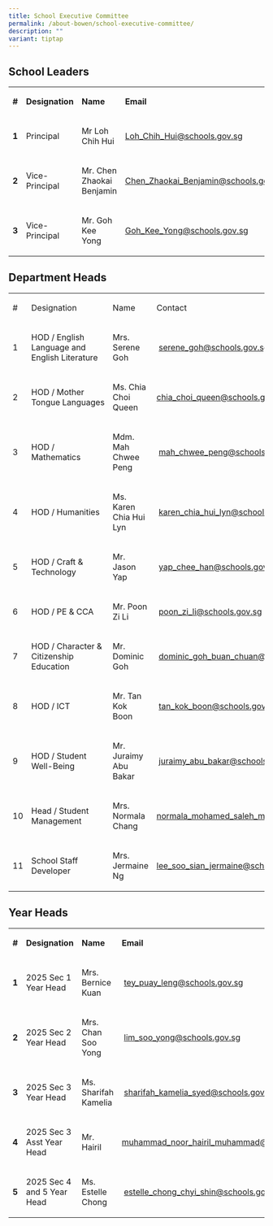 ```yaml
---
title: School Executive Committee
permalink: /about-bowen/school-executive-committee/
description: ""
variant: tiptap
---
```

<h2>School Leaders</h2>
<table style="minWidth: 100px">
<colgroup>
<col>
<col>
<col>
<col>
</colgroup>
<tbody>
<tr>
<td rowspan="1" colspan="1">
<p><strong>#</strong>
</p>
</td>
<td rowspan="1" colspan="1">
<p><strong>Designation</strong>
</p>
</td>
<td rowspan="1" colspan="1">
<p><strong>Name</strong>
</p>
</td>
<td rowspan="1" colspan="1">
<p><strong>Email</strong>
</p>
</td>
</tr>
<tr>
<td rowspan="1" colspan="1">
<p><strong>1</strong>
</p>
</td>
<td rowspan="1" colspan="1">
<p>Principal</p>
</td>
<td rowspan="1" colspan="1">
<p>Mr Loh Chih Hui</p>
</td>
<td rowspan="1" colspan="1">
<p><a href="mailto:Loh_Chih_Hui@schools.gov.sg" rel="noopener noreferrer nofollow" target="_blank">Loh_Chih_Hui@schools.gov.sg</a>
</p>
</td>
</tr>
<tr>
<td rowspan="1" colspan="1">
<p><strong>2</strong>
</p>
</td>
<td rowspan="1" colspan="1">
<p>Vice-Principal</p>
</td>
<td rowspan="1" colspan="1">
<p>Mr. Chen Zhaokai Benjamin</p>
</td>
<td rowspan="1" colspan="1">
<p><a href="mailto:Chen_Zhaokai_Benjamin@schools.gov.sg" rel="noopener noreferrer nofollow" target="_blank">Chen_Zhaokai_Benjamin@schools.gov.sg</a>
</p>
</td>
</tr>
<tr>
<td rowspan="1" colspan="1">
<p><strong>3</strong>
</p>
</td>
<td rowspan="1" colspan="1">
<p>Vice-Principal</p>
</td>
<td rowspan="1" colspan="1">
<p>Mr. Goh Kee Yong</p>
</td>
<td rowspan="1" colspan="1">
<p><a href="mailto:Goh_Kee_Yong@schools.gov.sg" rel="noopener noreferrer nofollow" target="_blank">Goh_Kee_Yong@schools.gov.sg</a>
</p>
</td>
</tr>
</tbody>
</table>
<h2>Department Heads</h2>
<table style="minWidth: 100px">
<colgroup>
<col>
<col>
<col>
<col>
</colgroup>
<tbody>
<tr>
<td rowspan="1" colspan="1">
<p>#</p>
</td>
<td rowspan="1" colspan="1">
<p>Designation</p>
</td>
<td rowspan="1" colspan="1">
<p>Name</p>
</td>
<td rowspan="1" colspan="1">
<p>Contact</p>
</td>
</tr>
<tr>
<td rowspan="1" colspan="1">
<p>1</p>
</td>
<td rowspan="1" colspan="1">
<p>HOD / English Language and English Literature</p>
</td>
<td rowspan="1" colspan="1">
<p>Mrs. Serene Goh</p>
</td>
<td rowspan="1" colspan="1">
<p>&nbsp;<a href="mailto:serene_goh@schools.gov.sg" rel="noopener noreferrer nofollow" target="_blank">serene_goh@schools.gov.sg</a>
</p>
</td>
</tr>
<tr>
<td rowspan="1" colspan="1">
<p>2</p>
</td>
<td rowspan="1" colspan="1">
<p>HOD / Mother Tongue&nbsp;Languages</p>
</td>
<td rowspan="1" colspan="1">
<p>Ms. Chia Choi Queen</p>
</td>
<td rowspan="1" colspan="1">
<p><a href="mailto:chia_choi_queen@schools.gov.sg" rel="noopener noreferrer nofollow" target="_blank">chia_choi_queen@schools.gov.sg</a>
</p>
</td>
</tr>
<tr>
<td rowspan="1" colspan="1">
<p>3</p>
</td>
<td rowspan="1" colspan="1">
<p>HOD / Mathematics</p>
</td>
<td rowspan="1" colspan="1">
<p>Mdm. Mah Chwee Peng</p>
</td>
<td rowspan="1" colspan="1">
<p>&nbsp;<a href="mailto:mah_chwee_peng@schools.gov.sg" rel="noopener noreferrer nofollow" target="_blank">mah_chwee_peng@schools.gov.sg</a>
</p>
</td>
</tr>
<tr>
<td rowspan="1" colspan="1">
<p>4</p>
</td>
<td rowspan="1" colspan="1">
<p>HOD / Humanities</p>
</td>
<td rowspan="1" colspan="1">
<p>Ms. Karen Chia Hui Lyn</p>
</td>
<td rowspan="1" colspan="1">
<p>&nbsp;<a href="mailto:karen_chia_hui_lyn@schools.gov.sg" rel="noopener noreferrer nofollow" target="_blank">karen_chia_hui_lyn@schools.gov.sg</a>
</p>
</td>
</tr>
<tr>
<td rowspan="1" colspan="1">
<p>5</p>
</td>
<td rowspan="1" colspan="1">
<p>HOD / Craft &amp; Technology</p>
</td>
<td rowspan="1" colspan="1">
<p>Mr. Jason Yap</p>
</td>
<td rowspan="1" colspan="1">
<p>&nbsp;<a href="mailto:yap_chee_han@schools.gov.sg" rel="noopener noreferrer nofollow" target="_blank">yap_chee_han@schools.gov.sg</a>
</p>
</td>
</tr>
<tr>
<td rowspan="1" colspan="1">
<p>6</p>
</td>
<td rowspan="1" colspan="1">
<p>HOD / PE &amp; CCA</p>
</td>
<td rowspan="1" colspan="1">
<p>Mr. Poon Zi Li</p>
</td>
<td rowspan="1" colspan="1">
<p>&nbsp;<a href="mailto:poon_zi_li@schools.gov.sg" rel="noopener noreferrer nofollow" target="_blank">poon_zi_li@schools.gov.sg</a>
</p>
</td>
</tr>
<tr>
<td rowspan="1" colspan="1">
<p>7</p>
</td>
<td rowspan="1" colspan="1">
<p>HOD / Character &amp; Citizenship Education</p>
</td>
<td rowspan="1" colspan="1">
<p>Mr. Dominic Goh</p>
</td>
<td rowspan="1" colspan="1">
<p>&nbsp;<a href="mailto:dominic_goh_buan_chuan@schools.gov.sg" rel="noopener noreferrer nofollow" target="_blank">dominic_goh_buan_chuan@schools.gov.sg</a>
</p>
</td>
</tr>
<tr>
<td rowspan="1" colspan="1">
<p>8</p>
</td>
<td rowspan="1" colspan="1">
<p>HOD / ICT</p>
</td>
<td rowspan="1" colspan="1">
<p>Mr. Tan Kok Boon</p>
</td>
<td rowspan="1" colspan="1">
<p>&nbsp;<a href="mailto:tan_kok_boon@schools.gov.sg" rel="noopener noreferrer nofollow" target="_blank">tan_kok_boon@schools.gov.sg</a>
</p>
</td>
</tr>
<tr>
<td rowspan="1" colspan="1">
<p>9</p>
</td>
<td rowspan="1" colspan="1">
<p>HOD / Student Well-Being</p>
</td>
<td rowspan="1" colspan="1">
<p>Mr. Juraimy Abu Bakar</p>
</td>
<td rowspan="1" colspan="1">
<p>&nbsp;<a href="mailto:juraimy_abu_bakar@schools.gov.sg" rel="noopener noreferrer nofollow" target="_blank">juraimy_abu_bakar@schools.gov.sg</a>
</p>
</td>
</tr>
<tr>
<td rowspan="1" colspan="1">
<p>10</p>
</td>
<td rowspan="1" colspan="1">
<p>Head / Student Management</p>
</td>
<td rowspan="1" colspan="1">
<p>Mrs. Normala Chang</p>
</td>
<td rowspan="1" colspan="1">
<p><a href="mailto:normala_mohamed_saleh_ma@schools.gov.sg" rel="noopener noreferrer nofollow" target="_blank">normala_mohamed_saleh_ma@schools.gov.sg</a>
</p>
</td>
</tr>
<tr>
<td rowspan="1" colspan="1">
<p>11</p>
</td>
<td rowspan="1" colspan="1">
<p>School Staff Developer</p>
</td>
<td rowspan="1" colspan="1">
<p>Mrs. Jermaine Ng</p>
</td>
<td rowspan="1" colspan="1">
<p><a href="mailto:lee_soo_sian_jermaine@schools.gov.sg" rel="noopener noreferrer nofollow" target="_blank">lee_soo_sian_jermaine@schools.gov.sg</a>
</p>
</td>
</tr>
</tbody>
</table>
<h2>Year Heads</h2>
<table style="minWidth: 100px">
<colgroup>
<col>
<col>
<col>
<col>
</colgroup>
<tbody>
<tr>
<td rowspan="1" colspan="1">
<p><strong>#</strong>
</p>
</td>
<td rowspan="1" colspan="1">
<p><strong>Designation</strong>
</p>
</td>
<td rowspan="1" colspan="1">
<p><strong>Name</strong>
</p>
</td>
<td rowspan="1" colspan="1">
<p><strong>Email</strong>
</p>
</td>
</tr>
<tr>
<td rowspan="1" colspan="1">
<p><strong>1</strong>
</p>
</td>
<td rowspan="1" colspan="1">
<p>2025 Sec 1 Year Head</p>
</td>
<td rowspan="1" colspan="1">
<p>Mrs. Bernice Kuan</p>
</td>
<td rowspan="1" colspan="1">
<p>&nbsp;<a href="mailto:tey_puay_leng@schools.gov.sg" rel="noopener noreferrer nofollow" target="_blank">tey_puay_leng@schools.gov.sg</a>
</p>
</td>
</tr>
<tr>
<td rowspan="1" colspan="1">
<p><strong>2</strong>
</p>
</td>
<td rowspan="1" colspan="1">
<p>2025 Sec 2 Year Head</p>
</td>
<td rowspan="1" colspan="1">
<p>Mrs. Chan Soo Yong</p>
</td>
<td rowspan="1" colspan="1">
<p>&nbsp;<a href="mailto:lim_soo_yong@schools.gov.sg" rel="noopener noreferrer nofollow" target="_blank">lim_soo_yong@schools.gov.sg</a>
</p>
</td>
</tr>
<tr>
<td rowspan="1" colspan="1">
<p><strong>3</strong>
</p>
</td>
<td rowspan="1" colspan="1">
<p>2025 Sec 3 Year Head</p>
</td>
<td rowspan="1" colspan="1">
<p>Ms. Sharifah Kamelia</p>
</td>
<td rowspan="1" colspan="1">
<p>&nbsp;<a href="mailto:sharifah_kamelia_syed@schools.gov.sg" rel="noopener noreferrer nofollow" target="_blank">sharifah_kamelia_syed@schools.gov.sg</a>
</p>
</td>
</tr>
<tr>
<td rowspan="1" colspan="1">
<p><strong>4</strong>
</p>
</td>
<td rowspan="1" colspan="1">
<p>2025 Sec 3
<br>Asst Year Head</p>
</td>
<td rowspan="1" colspan="1">
<p>Mr. Hairil</p>
</td>
<td rowspan="1" colspan="1">
<p><a href="mailto:muhammad_noor_hairil_muhammad@schools.gov.sg" rel="noopener noreferrer nofollow" target="_blank">muhammad_noor_hairil_muhammad@schools.gov.sg</a>
</p>
</td>
</tr>
<tr>
<td rowspan="1" colspan="1">
<p><strong>5</strong>
</p>
</td>
<td rowspan="1" colspan="1">
<p>2025 Sec 4 and 5 Year Head</p>
</td>
<td rowspan="1" colspan="1">
<p>Ms. Estelle Chong</p>
</td>
<td rowspan="1" colspan="1">
<p>&nbsp;<a href="mailto:estelle_chong_chyi_shin@schools.gov.sg" rel="noopener noreferrer nofollow" target="_blank">estelle_chong_chyi_shin@schools.gov.sg</a>
</p>
</td>
</tr>
</tbody>
</table>
<p></p>
<p></p>